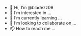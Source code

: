 - 👋 Hi, I’m @bladezz09
- 👀 I’m interested in ...
- 🌱 I’m currently learning ...
- 💞️ I’m looking to collaborate on ...
- 📫 How to reach me ...

<!---
bladezz09/bladezz09 is a ✨ special ✨ repository because its `README.md` (this file) appears on your GitHub profile.
You can click the Preview link to take a look at your changes.
---
